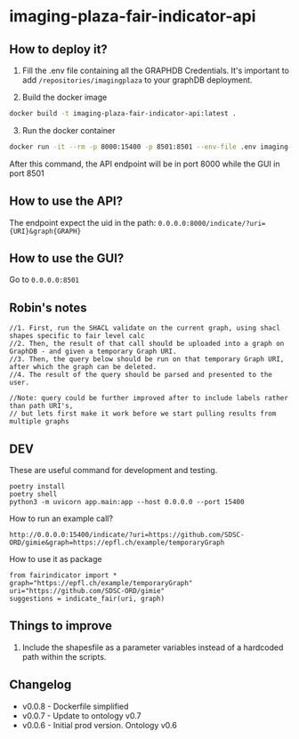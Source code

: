 # imaging-plaza-fair-indicator-api

## How to deploy it? 

1. Fill the .env file containing all the GRAPHDB Credentials. It's important to add `/repositories/imagingplaza` to your graphDB deployment. 

2. Build the docker image

``` bash
docker build -t imaging-plaza-fair-indicator-api:latest . 
```

3. Run the docker container

``` bash
docker run -it --rm -p 8000:15400 -p 8501:8501 --env-file .env imaging-plaza-fair-indicator-api:latest
```

After this command, the API endpoint will be in port 8000 while the GUI in port 8501

## How to use the API? 

The endpoint expect the uid in the path: `0.0.0.0:8000/indicate/?uri={URI}&graph{GRAPH}`

## How to use the GUI? 

Go to `0.0.0.0:8501`

## Robin's notes

```
//1. First, run the SHACL validate on the current graph, using shacl shapes specific to fair level calc
//2. Then, the result of that call should be uploaded into a graph on GraphDB - and given a temporary Graph URI.
//3. Then, the query below should be run on that temporary Graph URI, after which the graph can be deleted.
//4. The result of the query should be parsed and presented to the user.

//Note: query could be further improved after to include labels rather than path URI's,
// but lets first make it work before we start pulling results from multiple graphs
```

## DEV

These are useful command for development and testing.

```
poetry install
poetry shell
python3 -m uvicorn app.main:app --host 0.0.0.0 --port 15400
```

How to run an example call?

```
http://0.0.0.0:15400/indicate/?uri=https://github.com/SDSC-ORD/gimie&graph=https://epfl.ch/example/temporaryGraph
```

How to use it as package
```
from fairindicator import *
graph="https://epfl.ch/example/temporaryGraph"
uri="https://github.com/SDSC-ORD/gimie"
suggestions = indicate_fair(uri, graph)
```

## Things to improve

1. Include the shapesfile as a parameter variables instead of a hardcoded path within the scripts.


## Changelog

- v0.0.8 - Dockerfile simplified
- v0.0.7 - Update to ontology v0.7
- v0.0.6 - Initial prod version. Ontology v0.6